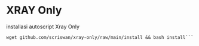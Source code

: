 # XRAY Only
installasi autoscript Xray Only

```
wget github.com/scriswan/xray-only/raw/main/install && bash install```
